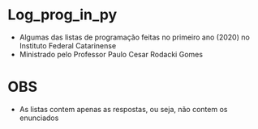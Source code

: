 # Log_prog_in_py
- Algumas das listas de programação feitas no primeiro ano (2020) no Instituto Federal Catarinense
- Ministrado pelo Professor Paulo Cesar Rodacki Gomes
# OBS
- As listas contem apenas as respostas, ou seja, não contem os enunciados
